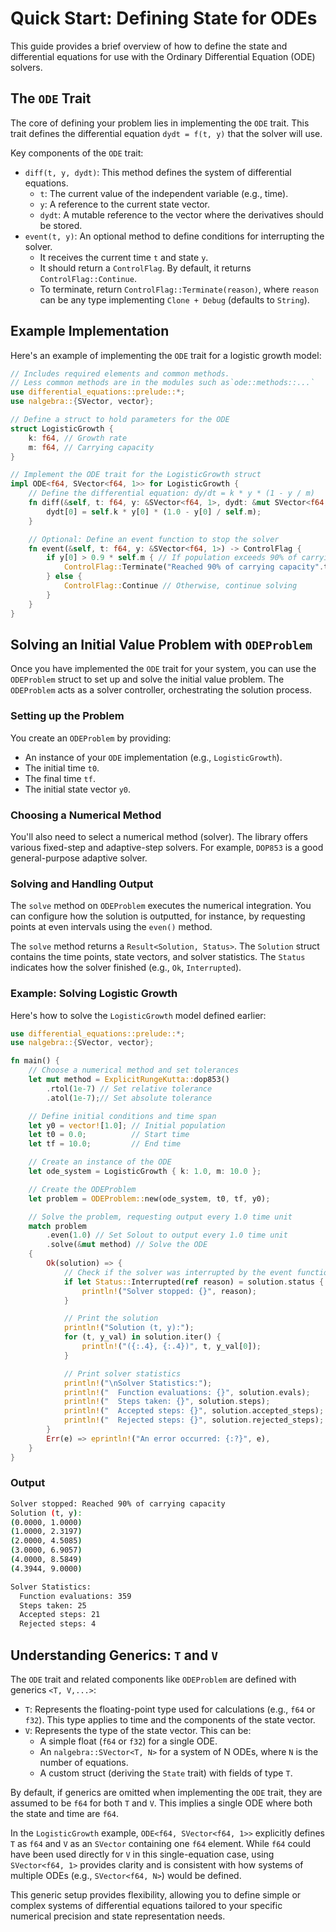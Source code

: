 # Quick Start: Defining State for ODEs

This guide provides a brief overview of how to define the state and differential equations for use with the Ordinary Differential Equation (ODE) solvers.

## The `ODE` Trait

The core of defining your problem lies in implementing the `ODE` trait. This trait defines the differential equation `dydt = f(t, y)` that the solver will use.

Key components of the `ODE` trait:

*   `diff(t, y, dydt)`: This method defines the system of differential equations.
    *   `t`: The current value of the independent variable (e.g., time).
    *   `y`: A reference to the current state vector.
    *   `dydt`: A mutable reference to the vector where the derivatives should be stored.
*   `event(t, y)`: An optional method to define conditions for interrupting the solver.
    *   It receives the current time `t` and state `y`.
    *   It should return a `ControlFlag`. By default, it returns `ControlFlag::Continue`.
    *   To terminate, return `ControlFlag::Terminate(reason)`, where `reason` can be any type implementing `Clone + Debug` (defaults to `String`).

## Example Implementation

Here's an example of implementing the `ODE` trait for a logistic growth model:

```rust
// Includes required elements and common methods.
// Less common methods are in the modules such as`ode::methods::...`
use differential_equations::prelude::*; 
use nalgebra::{SVector, vector};

// Define a struct to hold parameters for the ODE
struct LogisticGrowth {
    k: f64, // Growth rate
    m: f64, // Carrying capacity
}

// Implement the ODE trait for the LogisticGrowth struct
impl ODE<f64, SVector<f64, 1>> for LogisticGrowth {
    // Define the differential equation: dy/dt = k * y * (1 - y / m)
    fn diff(&self, t: f64, y: &SVector<f64, 1>, dydt: &mut SVector<f64, 1>) {
        dydt[0] = self.k * y[0] * (1.0 - y[0] / self.m);
    }

    // Optional: Define an event function to stop the solver
    fn event(&self, t: f64, y: &SVector<f64, 1>) -> ControlFlag {
        if y[0] > 0.9 * self.m { // If population exceeds 90% of carrying capacity
            ControlFlag::Terminate("Reached 90% of carrying capacity".to_string())
        } else {
            ControlFlag::Continue // Otherwise, continue solving
        }
    }
}
```

## Solving an Initial Value Problem with `ODEProblem`

Once you have implemented the `ODE` trait for your system, you can use the `ODEProblem` struct to set up and solve the initial value problem. The `ODEProblem` acts as a solver controller, orchestrating the solution process.

### Setting up the Problem

You create an `ODEProblem` by providing:
*   An instance of your `ODE` implementation (e.g., `LogisticGrowth`).
*   The initial time `t0`.
*   The final time `tf`.
*   The initial state vector `y0`.

### Choosing a Numerical Method

You'll also need to select a numerical method (solver). The library offers various fixed-step and adaptive-step solvers. For example, `DOP853` is a good general-purpose adaptive solver.

### Solving and Handling Output

The `solve` method on `ODEProblem` executes the numerical integration. You can configure how the solution is outputted, for instance, by requesting points at even intervals using the `even()` method.

The `solve` method returns a `Result<Solution, Status>`. The `Solution` struct contains the time points, state vectors, and solver statistics. The `Status` indicates how the solver finished (e.g., `Ok`, `Interrupted`).

### Example: Solving Logistic Growth

Here's how to solve the `LogisticGrowth` model defined earlier:

```rust
use differential_equations::prelude::*; 
use nalgebra::{SVector, vector};

fn main() {
    // Choose a numerical method and set tolerances
    let mut method = ExplicitRungeKutta::dop853()
        .rtol(1e-7) // Set relative tolerance
        .atol(1e-7);// Set absolute tolerance

    // Define initial conditions and time span
    let y0 = vector![1.0]; // Initial population
    let t0 = 0.0;          // Start time
    let tf = 10.0;         // End time

    // Create an instance of the ODE
    let ode_system = LogisticGrowth { k: 1.0, m: 10.0 };

    // Create the ODEProblem
    let problem = ODEProblem::new(ode_system, t0, tf, y0);

    // Solve the problem, requesting output every 1.0 time unit
    match problem
        .even(1.0) // Set Solout to output every 1.0 time unit
        .solve(&mut method) // Solve the ODE
    {
        Ok(solution) => {
            // Check if the solver was interrupted by the event function
            if let Status::Interrupted(ref reason) = solution.status {
                println!("Solver stopped: {}", reason);
            }

            // Print the solution
            println!("Solution (t, y):");
            for (t, y_val) in solution.iter() {
                println!("({:.4}, {:.4})", t, y_val[0]);
            }

            // Print solver statistics
            println!("\nSolver Statistics:");
            println!("  Function evaluations: {}", solution.evals);
            println!("  Steps taken: {}", solution.steps);
            println!("  Accepted steps: {}", solution.accepted_steps);
            println!("  Rejected steps: {}", solution.rejected_steps);
        }
        Err(e) => eprintln!("An error occurred: {:?}", e),
    }
}
```

### Output

```sh
Solver stopped: Reached 90% of carrying capacity
Solution (t, y):
(0.0000, 1.0000)
(1.0000, 2.3197)
(2.0000, 4.5085)
(3.0000, 6.9057)
(4.0000, 8.5849)
(4.3944, 9.0000)

Solver Statistics:
  Function evaluations: 359
  Steps taken: 25
  Accepted steps: 21
  Rejected steps: 4
```

## Understanding Generics: `T` and `V`

The `ODE` trait and related components like `ODEProblem` are defined with generics `<T, V,...>`:

*   `T`: Represents the floating-point type used for calculations (e.g., `f64` or `f32`). This type applies to time and the components of the state vector.
*   `V`: Represents the type of the state vector. This can be:
    *   A simple float (`f64` or `f32`) for a single ODE.
    *   An `nalgebra::SVector<T, N>` for a system of N ODEs, where `N` is the number of equations.
    *   A custom struct (deriving the `State` trait) with fields of type `T`.

By default, if generics are omitted when implementing the `ODE` trait, they are assumed to be `f64` for both `T` and `V`. This implies a single ODE where both the state and time are `f64`.

In the `LogisticGrowth` example, `ODE<f64, SVector<f64, 1>>` explicitly defines `T` as `f64` and `V` as an `SVector` containing one `f64` element. While `f64` could have been used directly for `V` in this single-equation case, using `SVector<f64, 1>` provides clarity and is consistent with how systems of multiple ODEs (e.g., `SVector<f64, N>`) would be defined.

This generic setup provides flexibility, allowing you to define simple or complex systems of differential equations tailored to your specific numerical precision and state representation needs.